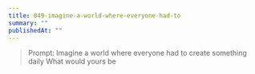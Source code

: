 ```yaml
---
title: 049-imagine-a-world-where-everyone-had-to
summary: ""
publishedAt: ""
---
```


> Prompt: Imagine a world where everyone had to create something daily What would yours be


